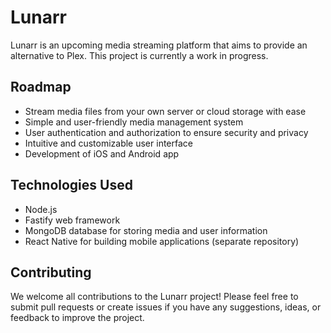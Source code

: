 # Lunarr

Lunarr is an upcoming media streaming platform that aims to provide an alternative to Plex. This project is currently a work in progress.

## Roadmap

- Stream media files from your own server or cloud storage with ease
- Simple and user-friendly media management system
- User authentication and authorization to ensure security and privacy
- Intuitive and customizable user interface
- Development of iOS and Android app

## Technologies Used

- Node.js
- Fastify web framework
- MongoDB database for storing media and user information
- React Native for building mobile applications (separate repository)

## Contributing

We welcome all contributions to the Lunarr project! Please feel free to submit pull requests or create issues if you have any suggestions, ideas, or feedback to improve the project.
